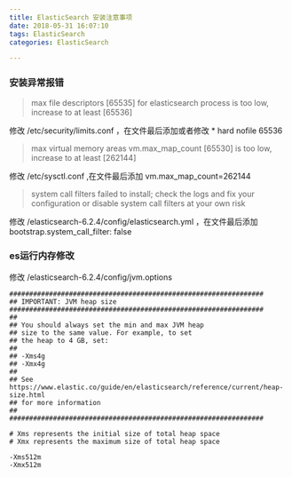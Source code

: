 ```yaml
---
title: ElasticSearch 安装注意事项
date: 2018-05-31 16:07:10
tags: ElasticSearch
categories: ElasticSearch

---
```


### 安装异常报错

> max file descriptors [65535] for elasticsearch process is too low, increase to at least [65536]

修改 /etc/security/limits.conf ，在文件最后添加或者修改  * hard nofile 65536

> max virtual memory areas vm.max_map_count [65530] is too low, increase to at least [262144]

修改 /etc/sysctl.conf  ,在文件最后添加  vm.max_map_count=262144


> system call filters failed to install; check the logs and fix your configuration or disable system call filters at your own risk

修改 /elasticsearch-6.2.4/config/elasticsearch.yml ，在文件最后添加 bootstrap.system_call_filter: false

### es运行内存修改

修改 /elasticsearch-6.2.4/config/jvm.options

```
################################################################
## IMPORTANT: JVM heap size
################################################################
##
## You should always set the min and max JVM heap
## size to the same value. For example, to set
## the heap to 4 GB, set:
##
## -Xms4g
## -Xmx4g
##
## See https://www.elastic.co/guide/en/elasticsearch/reference/current/heap-size.html
## for more information
##
################################################################

# Xms represents the initial size of total heap space
# Xmx represents the maximum size of total heap space

-Xms512m
-Xmx512m


```



